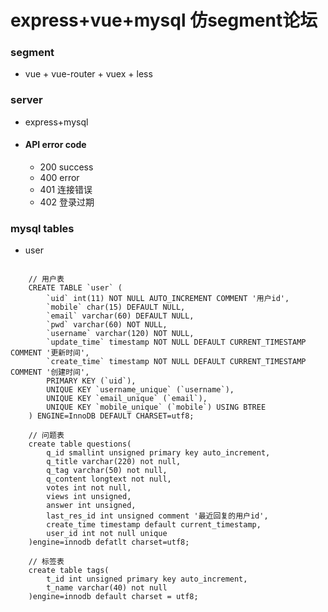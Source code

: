 # express+vue+mysql 仿segment论坛

### segment
- vue + vue-router + vuex + less   

### server
- express+mysql

- #### API error code
    - 200 success
    - 400 error  
    - 401 连接错误  
    - 402 登录过期

### mysql tables

- user

```mysql

    // 用户表
    CREATE TABLE `user` (
        `uid` int(11) NOT NULL AUTO_INCREMENT COMMENT '用户id',
        `mobile` char(15) DEFAULT NULL,
        `email` varchar(60) DEFAULT NULL,
        `pwd` varchar(60) NOT NULL,
        `username` varchar(120) NOT NULL,
        `update_time` timestamp NOT NULL DEFAULT CURRENT_TIMESTAMP COMMENT '更新时间',
        `create_time` timestamp NOT NULL DEFAULT CURRENT_TIMESTAMP COMMENT '创建时间',
        PRIMARY KEY (`uid`),
        UNIQUE KEY `username_unique` (`username`),
        UNIQUE KEY `email_unique` (`email`),
        UNIQUE KEY `mobile_unique` (`mobile`) USING BTREE
    ) ENGINE=InnoDB DEFAULT CHARSET=utf8;

    // 问题表
    create table questions(
        q_id smallint unsigned primary key auto_increment,
        q_title varchar(220) not null,
        q_tag varchar(50) not null,
        q_content longtext not null,
        votes int not null,
        views int unsigned,
        answer int unsigned,
        last_res_id int unsigned comment '最近回复的用户id',
        create_time timestamp default current_timestamp,
        user_id int not null unique
    )engine=innodb defatlt charset=utf8;

    // 标签表
    create table tags(
        t_id int unsigned primary key auto_increment,
        t_name varchar(40) not null
    )engine=innodb default charset = utf8;
```